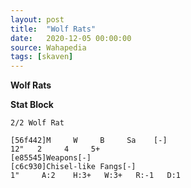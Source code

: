 ```yaml
---
layout: post
title:  "Wolf Rats"
date:   2020-12-05 00:00:00
source: Wahapedia
tags: [skaven]
---
```


**Wolf Rats**

**Stat Block**
```
2/2 Wolf Rat
```

```
[56f442]M     W     B     Sa    [-]
12"   2     4     5+    
[e85545]Weapons[-]
[c6c930]Chisel-like Fangs[-]
1"     A:2    H:3+   W:3+   R:-1   D:1   
```
    